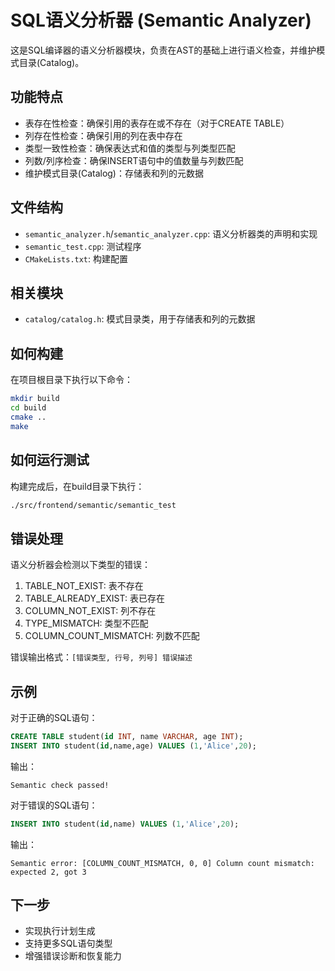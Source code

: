 # SQL语义分析器 (Semantic Analyzer)

这是SQL编译器的语义分析器模块，负责在AST的基础上进行语义检查，并维护模式目录(Catalog)。

## 功能特点

- 表存在性检查：确保引用的表存在或不存在（对于CREATE TABLE）
- 列存在性检查：确保引用的列在表中存在
- 类型一致性检查：确保表达式和值的类型与列类型匹配
- 列数/列序检查：确保INSERT语句中的值数量与列数匹配
- 维护模式目录(Catalog)：存储表和列的元数据

## 文件结构

- `semantic_analyzer.h`/`semantic_analyzer.cpp`: 语义分析器类的声明和实现
- `semantic_test.cpp`: 测试程序
- `CMakeLists.txt`: 构建配置

## 相关模块

- `catalog/catalog.h`: 模式目录类，用于存储表和列的元数据

## 如何构建

在项目根目录下执行以下命令：

```bash
mkdir build
cd build
cmake ..
make
```

## 如何运行测试

构建完成后，在build目录下执行：

```bash
./src/frontend/semantic/semantic_test
```

## 错误处理

语义分析器会检测以下类型的错误：

1. TABLE_NOT_EXIST: 表不存在
2. TABLE_ALREADY_EXIST: 表已存在
3. COLUMN_NOT_EXIST: 列不存在
4. TYPE_MISMATCH: 类型不匹配
5. COLUMN_COUNT_MISMATCH: 列数不匹配

错误输出格式：`[错误类型, 行号, 列号] 错误描述`

## 示例

对于正确的SQL语句：
```sql
CREATE TABLE student(id INT, name VARCHAR, age INT);
INSERT INTO student(id,name,age) VALUES (1,'Alice',20);
```

输出：
```
Semantic check passed!
```

对于错误的SQL语句：
```sql
INSERT INTO student(id,name) VALUES (1,'Alice',20);
```

输出：
```
Semantic error: [COLUMN_COUNT_MISMATCH, 0, 0] Column count mismatch: expected 2, got 3
```

## 下一步

- 实现执行计划生成
- 支持更多SQL语句类型
- 增强错误诊断和恢复能力